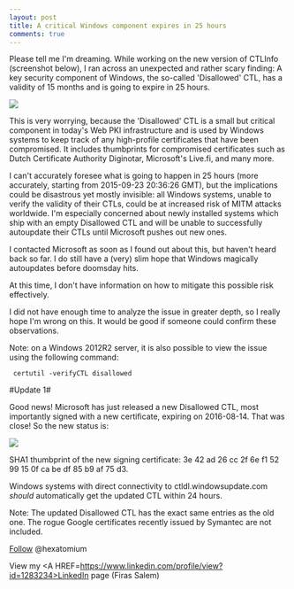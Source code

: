 ```yaml
---
layout: post
title: A critical Windows component expires in 25 hours
comments: true
---
```


Please tell me I'm dreaming. While working on the new version of CTLInfo (screenshot below), I ran across an unexpected 
and rather scary finding:  A key security component of Windows, the so-called 'Disallowed' CTL, has a validity of 15 months 
and is going to expire in 25 hours. 

<img src=http://i.imgur.com/VTgVHJS.png>

This is very worrying, because the 'Disallowed' CTL is a small but critical component in today's Web PKI infrastructure and is used by Windows systems to keep track of any high-profile certificates that have been compromised. It includes thumbprints for compromised certificates such as Dutch Certificate Authority Diginotar, Microsoft's Live.fi, and many more. 

I can't accurately foresee what is going to happen in 25 hours (more accurately, starting from 2015-09-23 20:36:26 GMT), but the implications could be disastrous yet mostly invisible: all Windows systems, unable to verify the validity of their CTLs, could be at increased risk of MITM attacks worldwide. I'm especially concerned about newly installed systems which ship with an empty Disallowed CTL and will be unable to successfully autoupdate their CTLs until Microsoft pushes out new ones.

I contacted Microsoft as soon as I found out about this, but haven't heard back so far. I do still 
have a (very) slim hope that Windows magically autoupdates before doomsday hits.

At this time, I don't have information on how to mitigate this possible risk effectively.

I did not have enough time to analyze the issue in greater depth, so I really hope I'm wrong on this.
It would be good if someone could confirm these observations.

Note: on a Windows 2012R2 server, it is also possible to view the issue using the following command:

     certutil -verifyCTL disallowed

#Update 1#

Good news! Microsoft has just released a new Disallowed CTL, most importantly signed with a new certificate, expiring on 2016-08-14. That was close! So the new status is:

<img src=http://i.imgur.com/dZRNo9k.png>

SHA1 thumbprint of the new signing certificate: 3e 42 ad 26 cc 2f 6e f1 52 99 15 0f ca be df 85 b9 af 75 d3.

Windows systems with direct connectivity to ctldl.windowsupdate.com *should* automatically get the updated CTL within 24 hours.
 
Note: The updated Disallowed CTL has the exact same entries as the old one. The rogue Google certificates recently issued 
by Symantec are not included.
 
<A href=https://twitter.com/hexatomium>Follow</A> @hexatomium

View my <A HREF=https://www.linkedin.com/profile/view?id=1283234>LinkedIn</A> page (Firas Salem)
